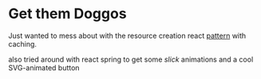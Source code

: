 # Get them Doggos

Just wanted to mess about with the resource creation react [pattern](https://egghead.io/lessons/react-optimize-suspense-http-requests-with-createresource-from-react-cache-6aaddc95) with caching.

also tried around with react spring to get some *slick* animations and a cool SVG-animated button